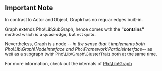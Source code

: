 ## Important Note

In contrast to Actor and Object, Graph has no regular edges built-in.

Graph extends Pho\Lib\SubGraph, hence comes with the **"contains"** 
method which is a quasi-edge, but not quite.

Nevertheless, Graph is a node *-- in the sense that it implements both
Pho\Lib\Graph\NodeInterface and Pho\Framework\ParticleInterface--* as well as
a subgraph (with Pho\Lib\Graph\ClusterTrait) both at the same time.

For more information, check out the internals of [Pho\Lib\Graph](https://github.com/phonetworks/pho-lib-graph)